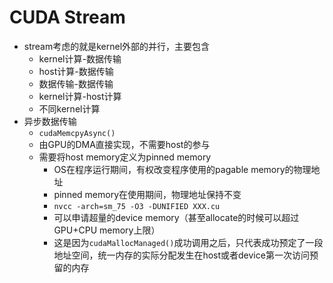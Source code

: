 # CUDA Stream
- stream考虑的就是kernel外部的并行，主要包含
  - kernel计算-数据传输
  - host计算-数据传输
  - 数据传输-数据传输
  - kernel计算-host计算
  - 不同kernel计算
- 异步数据传输
  - `cudaMemcpyAsync()`
  - 由GPU的DMA直接实现，不需要host的参与
  - 需要将host memory定义为pinned memory
    - OS在程序运行期间，有权改变程序使用的pagable memory的物理地址
    - pinned memory在使用期间，物理地址保持不变
    - `nvcc -arch=sm_75 -O3 -DUNIFIED XXX.cu`
    - 可以申请超量的device memory（甚至allocate的时候可以超过GPU+CPU memory上限）
    - 这是因为`cudaMallocManaged()`成功调用之后，只代表成功预定了一段地址空间，统一内存的实际分配发生在host或者device第一次访问预留的内存